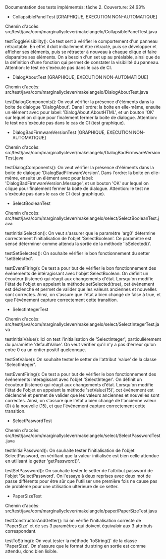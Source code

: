 Documentation des tests implémentés: tâche 2.
Couverture: 24.63%



- CollapsiblePanelTest [GRAPHIQUE, EXECUTION NON-AUTOMATIQUE]

Chemin d'accès: src/test/java/com/marginallyclever/makelangelo/CollapsiblePanelTest.java



testToggleVisibility(): Ce test sert à vérifier le comportement d'un panneau rétractable. En effet il doit initiallement être rétracté, puis se développer et afficher ses éléments, puis se rétracter à nouveau à chaque clique et faire disparaitre ses éléments. On a besoin d'un set up au préalable, ainsi que de la définition d'une fonction qui permet de constater la visibilité du panneau. Attention: le test ne s'exécute pas dans le cas de CI.



- DialogAboutTest [GRAPHIQUE, EXECUTION NON-AUTOMATIQUE]

Chemin d'accès: src/test/java/com/marginallyclever/makelangelo/DialogAboutTest.java



testDialogComponents(): On veut vérifier la présence d'éléments dans la boite de dialogue 'DialogAbout'. Dans l'ordre: la boite en elle-même, ensuite un élément avec pour label: 'DialogAbout.AboutHTML', et un bouton 'OK' sur lequel on clique pour finalement fermer la boite de dialogue. Attention: le test ne s'exécute pas dans le cas de CI (test graphique).



- DialogBadFirmwareVersionTest [GRAPHIQUE, EXECUTION NON-AUTOMATIQUE]

Chemin d'accès: src/test/java/com/marginallyclever/makelangelo/DialogBadFirmwareVersionTest.java



testDialogComponents(): On veut vérifier la présence d'éléments dans la boite de dialogue 'DialogBadFilmwareVersion'. Dans l'ordre: la boite en elle-même, ensuite un élément avec pour label: 'DialogBadFirmwareVersion.Message', et un bouton 'OK' sur lequel on clique pour finalement fermer la boite de dialogue. Attention: le test ne s'exécute pas dans le cas de CI (test graphique).



- SelectBooleanTest

Chemin d'accès: src/test/java/com/marginallyclever/makelangelo/select/SelectBooleanTest.java



testInitialSelection(): On veut s'assurer que le paramètre 'arg0' détermine correctement l'initialisation de l'objet 'SelectBoolean'. Ce paramètre est sensé déterminer comme attendu la sortie de la méthode 'isSelected()'.

testSetSelected(): On souhaite vérifier le bon fonctionnement du setter 'setSelected'.

testEventFiring(): Ce test a pour but de vérifier le bon fonctionnement des événements de intéragissant avec l'objet SelectBoolean. On définit un écouteur (listener) qui réagit aux changements d'état. Lorsqu'on modifie l'état de l'objet en appelant la méthode setSelected(true), cet événement est  déclenché et permet de valider que les valeurs anciennes et nouvelles sont correctes.  Ainsi, on s'assure que l'état a bien changé de false à true, et que l'événement capture correctement cette transition.



- SelectIntegerTest

Chemin d'accès: src/test/java/com/marginallyclever/makelangelo/select/SelectIntegerTest.java



testInitialValue(): Ici on test l'initialisation de 'SelectInteger', particulièrement du paramètre 'defaultValue'. On veut vérifier qu'il n'y a pas d'erreur qu'on entre 0 ou un entier positif quelconque.

testSetValue(): On souhaite tester le setter de l'attribut 'value' de la classe 'SelectInteger'.

testEventFiring(): Ce test a pour but de vérifier le bon fonctionnement des événements interagissant avec l'objet 'SelectInteger'. On définit un écouteur (listener) qui réagit aux changements d'état. Lorsqu'on modifie l'état de l'objet en appelant la méthode 'setValue(15)', cet événement est déclenché et permet de valider que les valeurs anciennes et nouvelles sont correctes. Ainsi, on s'assure que l'état a bien changé de l'ancienne valeur (0) à la nouvelle (15), et que l'événement capture correctement cette transition.



- SelectPaswordTest

Chemin d'accès: src/test/java/com/marginallyclever/makelangelo/select/SelectPasswordTest.java



testInitialPassword(): On souhaite tester l'initialisation de l'objet SelectPassword, en vérifiant que la valeur initialisée est bien celle attendue en utilisant le getter 'getPassword()'.

testSetPassword(): On souhaite tester le setter de l'attribut password de l'objet 'SelectPassword'. On l'essaye à deux reprises avec deux mot de passe différents pour être sûr que l'utiliser une première fois ne cause pas de problème pour une utilisation ultérieure de ce setter.



- PaperSizeTest

Chemin d'accès: src/test/java/com/marginallyclever/makelangelo/paper/PaperSizeTest.java



testConstructorAndGetter(): Ici on vérifie l'initialisation correcte de 'PaperSize' et de ses 3 paramètres qui doivent équivaloir aux 3 attributs correspondant.

testToString(): On veut tester la méthode 'toString()' de la classe 'PaperSize'. On s'assure que le format du string en sortie est comme attendu, donc bien lisible.
